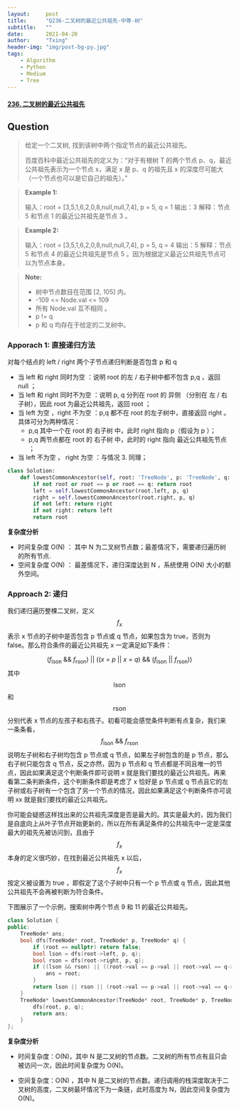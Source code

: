 ```yaml
---
layout:     post
title:      "Q236-二叉树的最近公共祖先-中等-树"
subtitle:   ""
date:       2021-04-20
author:     "Txing"
header-img: "img/post-bg-py.jpg"
tags:
    - Algorithm
    - Python
    - Medium
    - Tree
---
```


#### [236. 二叉树的最近公共祖先](https://leetcode-cn.com/problems/lowest-common-ancestor-of-a-binary-tree/)

## Question

> 给定一个二叉树, 找到该树中两个指定节点的最近公共祖先。
>
> 百度百科中最近公共祖先的定义为：“对于有根树 T 的两个节点 p、q，最近公共祖先表示为一个节点 x，满足 x 是 p、q 的祖先且 x 的深度尽可能大（一个节点也可以是它自己的祖先）。”
>

> **Example 1:**
>
> 输入：root = [3,5,1,6,2,0,8,null,null,7,4], p = 5, q = 1
> 输出：3
> 解释：节点 5 和节点 1 的最近公共祖先是节点 3 。

> **Example 2:**
>
> 输入：root = [3,5,1,6,2,0,8,null,null,7,4], p = 5, q = 4
> 输出：5
> 解释：节点 5 和节点 4 的最近公共祖先是节点 5 。因为根据定义最近公共祖先节点可以为节点本身。

> **Note:**
>
> - 树中节点数目在范围 [2, 105] 内。
> - -109 <= Node.val <= 109
> - 所有 Node.val 互不相同 。
> - p != q
> - p 和 q 均存在于给定的二叉树中。

### Apporach 1: 直接递归方法

对每个结点的 left / right 两个子节点递归判断是否包含 p 和 q

- 当 left 和 right 同时为空 ：说明 root 的左 / 右子树中都不包含 p,q ，返回 null ；
- 当 left 和 right 同时不为空 ：说明 p, q 分列在 root 的 异侧 （分别在 左 / 右子树），因此 root 为最近公共祖先，返回 root ；
- 当 left 为空 ，right 不为空 ：p,q 都不在 root 的左子树中，直接返回 right 。具体可分为两种情况：
  - p,q 其中一个在 root 的 右子树 中，此时 right 指向 p（假设为 p ）；
  - p,q 两节点都在 root 的 右子树 中，此时的 right 指向 最近公共祖先节点 ；
- 当 left 不为空 ， right 为空 ：与情况 3. 同理；

```python
class Solution:
    def lowestCommonAncestor(self, root: 'TreeNode', p: 'TreeNode', q: 'TreeNode') -> 'TreeNode':     
        if not root or root == p or root == q: return root
        left = self.lowestCommonAncestor(root.left, p, q)
        right = self.lowestCommonAncestor(root.right, p, q)
        if not left: return right
        if not right: return left
        return root
```

**复杂度分析**

- 时间复杂度 O(N) ： 其中 N 为二叉树节点数；最差情况下，需要递归遍历树的所有节点.
- 空间复杂度 O(N) ： 最差情况下，递归深度达到 N ，系统使用 O(N) 大小的额外空间。

### Approach 2:  递归

我们递归遍历整棵二叉树，定义 $$f_x$$  表示 x 节点的子树中是否包含 p 节点或 q 节点，如果包含为 true，否则为 false。那么符合条件的最近公共祖先 x 一定满足如下条件：

$$(f_{\text{lson}}\ \&\&\ f_{\text{rson}})\ ||\ ((x\ =\ p\ ||\ x\ =\ q)\ \&\&\ (f_{\text{lson}}\ ||\ f_{\text{rson}}))$$ 其中 $$\text{lson}$$ 和 $$\text{rson}$$ 分别代表 x 节点的左孩子和右孩子。初看可能会感觉条件判断有点复杂，我们来一条条看，$$f_{\text{lson}}\ \&\&\ f_{\text{rson}}$$  说明左子树和右子树均包含 p 节点或 q 节点，如果左子树包含的是 p 节点，那么右子树只能包含 q 节点，反之亦然，因为 p 节点和 q 节点都是不同且唯一的节点，因此如果满足这个判断条件即可说明 x 就是我们要找的最近公共祖先。再来看第二条判断条件，这个判断条件即是考虑了 x 恰好是 p 节点或 q 节点且它的左子树或右子树有一个包含了另一个节点的情况，因此如果满足这个判断条件亦可说明 xx 就是我们要找的最近公共祖先。

你可能会疑惑这样找出来的公共祖先深度是否是最大的。其实是最大的，因为我们是自底向上从叶子节点开始更新的，所以在所有满足条件的公共祖先中一定是深度最大的祖先先被访问到，且由于 $$f_x$$本身的定义很巧妙，在找到最近公共祖先 x 以后，$$f_x$$ 按定义被设置为 true ，即假定了这个子树中只有一个 p 节点或 q 节点，因此其他公共祖先不会再被判断为符合条件。

下图展示了一个示例，搜索树中两个节点 9 和 11 的最近公共祖先。


```c++
class Solution {
public:
    TreeNode* ans;
    bool dfs(TreeNode* root, TreeNode* p, TreeNode* q) {
        if (root == nullptr) return false;
        bool lson = dfs(root->left, p, q);
        bool rson = dfs(root->right, p, q);
        if ((lson && rson) || ((root->val == p->val || root->val == q->val) && (lson || rson))) {
            ans = root;
        } 
        return lson || rson || (root->val == p->val || root->val == q->val);
    }
    TreeNode* lowestCommonAncestor(TreeNode* root, TreeNode* p, TreeNode* q) {
        dfs(root, p, q);
        return ans;
    }
};        
```

**复杂度分析**

- 时间复杂度：O(N)，其中 N 是二叉树的节点数。二叉树的所有节点有且只会被访问一次，因此时间复杂度为 O(N)。

- 空间复杂度：O(N) ，其中 N 是二叉树的节点数。递归调用的栈深度取决于二叉树的高度，二叉树最坏情况下为一条链，此时高度为 N，因此空间复杂度为 O(N)。

  

  



